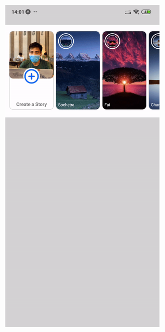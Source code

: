 ![scroll stack video](https://github.com/Novsochetra/Animation-React-Native/blob/master/src/components/facebook-story-scroll/facebook-story-scroll.gif)
